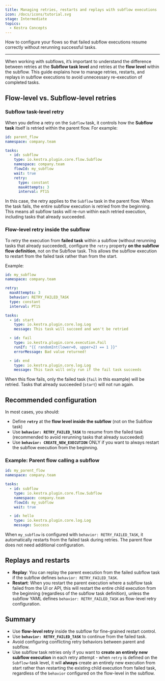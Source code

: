```yaml
---
title: Managing retries, restarts and replays with subflow executions
icon: /docs/icons/tutorial.svg
stage: Intermediate
topics:
  - Kestra Concepts
---
```


How to configure your flows so that failed subflow executions resume correctly without rerunning successful tasks.

---

When working with subflows, it’s important to understand the difference between retries at the **Subflow task level** and retries at the **flow level** within the subflow. This guide explains how to manage retries, restarts, and replays in subflow executions to avoid unnecessary re-execution of completed tasks.

## Flow-level vs. Subflow-level retries

### Subflow task-level retry

When you define a retry on the `Subflow` task, it controls how the **Subflow task** itself is retried within the parent flow. For example:

```yaml
id: parent_flow
namespace: company.team

tasks:
  - id: subflow
    type: io.kestra.plugin.core.flow.Subflow
    namespace: company.team
    flowId: my_subflow
    wait: true
    retry:
      type: constant
      maxAttempts: 3
      interval: PT1S
````

In this case, the retry applies to the `Subflow` task in the parent flow. When the task fails, the entire subflow execution is retried from the beginning. This means all subflow tasks will re-run within each retried execution, including tasks that already succeeded.

### Flow-level retry inside the subflow

To retry the execution from **failed task** within a subflow (without rerunning tasks that already succeeded), configure the `retry` property **on the subflow flow definition**, not on the Subflow task. This allows the subflow execution to restart from the failed task rather than from the start.

Example:

```yaml
id: my_subflow
namespace: company.team

retry:
  maxAttempts: 3
  behavior: RETRY_FAILED_TASK
  type: constant
  interval: PT1S

tasks:
  - id: start
    type: io.kestra.plugin.core.log.Log
    message: This task will succeed and won't be retried

  - id: fail
    type: io.kestra.plugin.core.execution.Fail
    runIf: "{{ randomInt(lower=0, upper=2) == 1 }}"
    errorMessage: Bad value returned!

  - id: end
    type: io.kestra.plugin.core.log.Log
    message: This task will only run if the fail task succeeds
```

When this flow fails, only the failed task (`fail` in this example) will be retried. Tasks that already succeeded (`start`) will not run again.

## Recommended configuration

In most cases, you should:

* Define **`retry`** at the **flow level inside the subflow** (not on the Subflow task)
* Use **`behavior: RETRY_FAILED_TASK`** to resume from the failed task (recommended to avoid rerunning tasks that already succeeded)
* Use **`behavior: CREATE_NEW_EXECUTION`** ONLY if you want to always restart the subflow execution from the beginning.

### Example: Parent flow calling a subflow

```yaml
id: my_parent_flow
namespace: company.team

tasks:
  - id: subflow
    type: io.kestra.plugin.core.flow.Subflow
    namespace: company.team
    flowId: my_subflow
    wait: true

  - id: hello
    type: io.kestra.plugin.core.log.Log
    message: Success
```

When `my_subflow` is configured with `behavior: RETRY_FAILED_TASK`, it automatically restarts from the failed task during retries. The parent flow does not need additional configuration.

## Replays and restarts

* **Replay**: You can replay the parent execution from the failed subflow task if the subflow defines `behavior: RETRY_FAILED_TASK`.
* **Restart**: When you restart the parent execution where a subflow task failed from the UI or API, this will restart the entire child execution from the beginning (regardless of the subflow task definition), unless the subflow YAML defines `behavior: RETRY_FAILED_TASK` as flow-level retry configuration.

## Summary

* Use **flow-level retry** inside the subflow for fine-grained restart control.
* Use **`behavior: RETRY_FAILED_TASK`** to continue from the failed task.
* Avoid configuring conflicting retry behaviors between parent and subflow.
* Use subflow task retries only if you want to **create an entirely new subflow execution** in each retry attempt - when `retry` is defined on the `Subflow`-task level, it will **always** create an entirely new execution from start rather than restarting the existing child execution from failed task, regardless of the `behavior` configured on the flow-level in the subflow.

